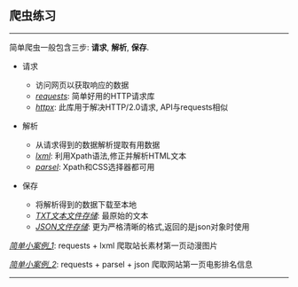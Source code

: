 ## 爬虫练习
__________________________________

简单爬虫一般包含三步: __请求__, __解析__, __保存__.

- 请求
    - 访问网页以获取响应的数据
    - *[requests](https://github.com/BY2095163684/WebSpider_Python/blob/main/get_response_requests.py)*: 简单好用的HTTP请求库
    - *[httpx](https://github.com/BY2095163684/WebSpider_Python/blob/main/get_response_httpx.py)*: 此库用于解决HTTP/2.0请求, API与requests相似

- 解析
    - 从请求得到的数据解析提取有用数据
    - *[lxml](https://github.com/BY2095163684/WebSpider_Python/blob/main/parse_data_lxml)*: 利用Xpath语法,修正并解析HTML文本
    - *[parsel](https://github.com/BY2095163684/WebSpider_Python/blob/main/parse_data_parsel)*: Xpath和CSS选择器都可用

- 保存
    - 将解析得到的数据下载至本地
    - *[TXT文本文件存储](https://github.com/BY2095163684/WebSpider_Python/blob/main/save_data_txt)*: 最原始的文本
    - *[JSON文件存储](https://github.com/BY2095163684/WebSpider_Python/blob/main/save_data_json)*: 更为严格清晰的格式,返回的是json对象时使用

*[简单小案例_1](https://github.com/BY2095163684/WebSpider_Python/blob/main/test_1)*: requests + lxml 爬取站长素材第一页动漫图片

*[简单小案例_2](https://github.com/BY2095163684/WebSpider_Python/blob/main/test_2)*: requests + parsel + json 爬取网站第一页电影排名信息

__________________________________
